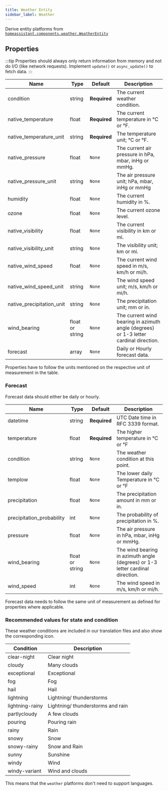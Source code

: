 ```yaml
---
title: Weather Entity
sidebar_label: Weather
---
```


Derive entity platforms from [`homeassistant.components.weather.WeatherEntity`](https://github.com/home-assistant/home-assistant/blob/master/homeassistant/components/weather/__init__.py)

## Properties

:::tip
Properties should always only return information from memory and not do I/O (like network requests). Implement `update()` or `async_update()` to fetch data.
:::

| Name | Type | Default | Description
| ---- | ---- | ------- | -----------
| condition | string | **Required** | The current weather condition.
| native_temperature | float | **Required** | The current temperature in °C or °F.
| native_temperature_unit | string | **Required** | The temperature unit; °C or °F.
| native_pressure | float | `None` | The current air pressure in hPa, mbar, inHg or mmHg.
| native_pressure_unit | string | `None` | The air pressure unit; hPa, mbar, inHg or mmHg
| humidity | float | `None` | The current humidity in %.
| ozone | float | `None` | The current ozone level.
| native_visibility | float | `None` | The current visibility in km or mi.
| native_visibility_unit | string | `None` | The visibility unit; km or mi.
| native_wind_speed | float | `None` | The current wind speed in m/s, km/h or mi/h.
| native_wind_speed_unit | string | `None` | The wind speed unit; m/s, km/h or mi/h.
| native_precipitation_unit | string | `None` | The precipitation unit; mm or in.
| wind_bearing | float or string | `None` | The current wind bearing in azimuth angle (degrees) or 1-3 letter cardinal direction.
| forecast | array | `None` | Daily or Hourly forecast data.

Properties have to follow the units mentioned on the respective unit of measurement in the table.

### Forecast

Forecast data should either be daily or hourly.

| Name | Type | Default | Description
| ---- | ---- | ------- | -----------
| datetime | string | **Required** | UTC Date time in RFC 3339 format.
| temperature | float | **Required** | The higher temperature in °C or °F
| condition | string | `None` | The weather condition at this point.
| templow | float | `None` | The lower daily Temperature in °C or °F
| precipitation | float | `None` | The precipitation amount in mm or in.
| precipitation_probability | int | `None` | The probability of precipitation in %.
| pressure | float | `None` | The air pressure in hPa, mbar, inHg or mmHg.
| wind_bearing | float or string | `None` | The wind bearing in azimuth angle (degrees) or 1-3 letter cardinal direction.
| wind_speed | int | `None` | The wind speed in m/s, km/h or mi/h.

Forecast data needs to follow the same unit of measurement as defined for properties where applicable.

### Recommended values for state and condition

These weather conditions are included in our translation files and also show the corresponding icon.

| Condition | Description
| --------- | -----------
| clear-night | Clear night
| cloudy | Many clouds
| exceptional | Exceptional
| fog | Fog
| hail | Hail
| lightning | Lightning/ thunderstorms
| lightning-rainy | Lightning/ thunderstorms and rain
| partlycloudy | A few clouds
| pouring | Pouring rain
| rainy | Rain
| snowy | Snow
| snowy-rainy | Snow and Rain
| sunny | Sunshine
| windy | Wind
| windy-variant | Wind and clouds

This means that the `weather` platforms don't need to support languages.
